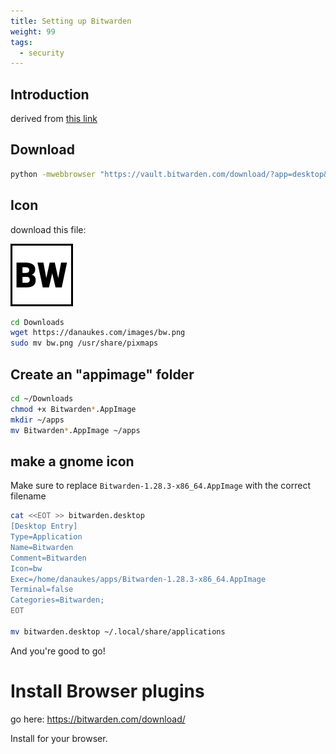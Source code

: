 ```yaml
---
title: Setting up Bitwarden
weight: 99
tags:
  - security
---
```


## Introduction

derived from [this link](https://askubuntu.com/questions/902672/registering-appimage-files-as-a-desktop-app)

## Download

```bash
python -mwebbrowser "https://vault.bitwarden.com/download/?app=desktop&platform=linux&variant=appimage"
```
## Icon

download this file:

![Icon](/images/bw.png)

```bash
cd Downloads
wget https://danaukes.com/images/bw.png
sudo mv bw.png /usr/share/pixmaps
```

## Create an "appimage" folder

```bash
cd ~/Downloads
chmod +x Bitwarden*.AppImage 
mkdir ~/apps
mv Bitwarden*.AppImage ~/apps
```

## make a gnome icon

Make sure to replace ```Bitwarden-1.28.3-x86_64.AppImage``` with the correct filename

```bash
cat <<EOT >> bitwarden.desktop
[Desktop Entry]
Type=Application
Name=Bitwarden
Comment=Bitwarden
Icon=bw
Exec=/home/danaukes/apps/Bitwarden-1.28.3-x86_64.AppImage
Terminal=false
Categories=Bitwarden;
EOT

mv bitwarden.desktop ~/.local/share/applications
```

And you're good to go!

# Install Browser plugins

go here: <https://bitwarden.com/download/>

Install for your browser.
